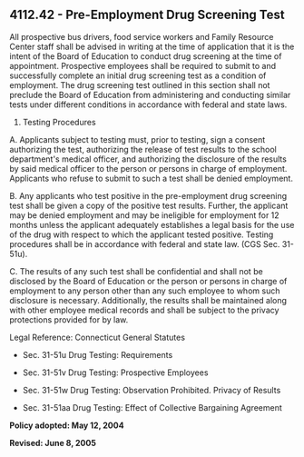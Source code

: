 ## 4112.42 - Pre-Employment Drug Screening Test

All prospective bus drivers, food service workers and Family Resource Center staff shall be advised in writing at the time of application that it is the intent of the Board of Education to conduct drug screening at the time of appointment. Prospective employees shall be required to submit to and successfully complete an initial drug screening test as a condition of employment. The drug screening test outlined in this section shall not preclude the Board of Education from administering and conducting similar tests under different conditions in accordance with federal and state laws.

1.  Testing Procedures

  A.  Applicants subject to testing must, prior to testing, sign a consent authorizing the test, authorizing the release of test results to the school department's medical officer, and authorizing the disclosure of the results by said medical officer to the person or persons in charge of employment. Applicants who refuse to submit to such a test shall be denied employment.

  B.  Any applicants who test positive in the pre-employment drug screening test shall be given a copy of the positive test results. Further, the applicant may be denied employment and may be ineligible for employment for 12 months unless the applicant adequately establishes a legal basis for the use of the drug with respect to which the applicant tested positive. Testing procedures shall be in accordance with federal and state law. (CGS Sec. 31-51u).

  C.  The results of any such test shall be confidential and shall not be disclosed by the Board of Education or the person or persons in charge of employment to any person other than any such employee to whom such disclosure is necessary. Additionally, the results shall be maintained along with other employee medical records and shall be subject to the privacy protections provided for by law.

Legal Reference:   Connecticut General Statutes

* Sec. 31-51u Drug Testing: Requirements

* Sec. 31-51v Drug Testing: Prospective Employees

* Sec. 31-51w Drug Testing: Observation Prohibited. Privacy of Results

* Sec. 31-51aa Drug Testing: Effect of Collective Bargaining Agreement

**Policy adopted:  May 12, 2004**

**Revised:  June 8, 2005**

